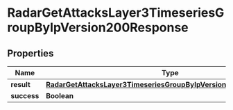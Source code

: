 

# RadarGetAttacksLayer3TimeseriesGroupByIpVersion200Response


## Properties

| Name | Type | Description | Notes |
|------------ | ------------- | ------------- | -------------|
|**result** | [**RadarGetAttacksLayer3TimeseriesGroupByIpVersion200ResponseResult**](RadarGetAttacksLayer3TimeseriesGroupByIpVersion200ResponseResult.md) |  |  |
|**success** | **Boolean** |  |  |



